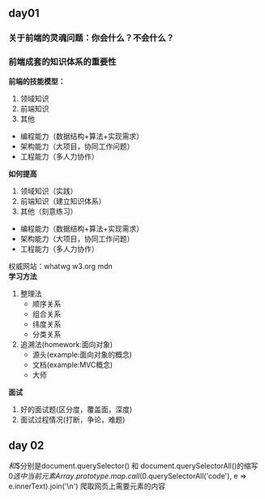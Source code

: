 
## day01
### 关于前端的灵魂问题：你会什么？不会什么？
### 前端成套的知识体系的重要性 

**前端的技能模型：**
 1. 领域知识
 2. 前端知识
 3. 其他
   - 编程能力（数据结构+算法+实现需求）
   - 架构能力（大项目，协同工作问题）
   - 工程能力（多人力协作）

**如何提高**
 1. 领域知识（实践）
 2. 前端知识（建立知识体系）
 3. 其他（刻意练习）
   - 编程能力（数据结构+算法+实现需求）
   - 架构能力（大项目，协同工作问题）
  - 工程能力（多人力协作）

权威网站：whatwg w3.org mdn  
**学习方法**
1. 整理法
   - 顺序关系
   - 组合关系
   - 纬度关系
   - 分类关系
2. 追溯法(homework:面向对象)
   - 源头(example:面向对象的概念)
   - 文档(example:MVC概念)
   - 大师

**面试**
1. 好的面试题(区分度，覆盖面，深度)
2. 面试过程情况(打断，争论，难题)


## day 02
$和$$分别是document.querySelector() 和 document.querySelectorAll()的缩写  
$0 选中当前元素  
Array.prototype.map.call($0.querySelectorAll('code'), e => e.innerText).join('\n') 爬取网页上需要元素的内容